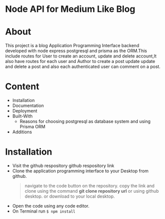 # Node API for Medium Like Blog
# About
This project is a blog Application Programming Interface  backend developed with node express postgresql and prisma  as the ORM.This include routes for User to create an account, update and delete account,It also have routes for each user and Author to create a post update update and delete a post and also each authenticated user can comment on a post.
# Content

- Installation
- Documentation
- Deployment
- Built-With
  - Reasons for choosing postgresql as database system and using Prisma ORM
- Additions

# Installation 

- Visit the github respository github respository link
- Clone the application programming interface to your Desktop from github.
   > navigate to the code button on the repository.
   > copy the link and clone using the command **git clone repository url**
   > or using github desktop.
   > or download to your local desktop.
- Open the code using any code editor.
- On Terminal run 
   `` $ npm install ``

<!-- npx prisma format   to rearrange the relationship between the database schemas -->
<!-- npx prisma studio to set up a temporary database schema with their data on the browser  -->